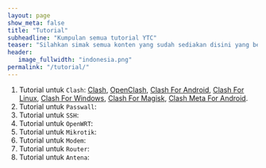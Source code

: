 ```yaml
---
layout: page
show_meta: false
title: "Tutorial"
subheadline: "Kumpulan semua tutorial YTC"
teaser: "Silahkan simak semua konten yang sudah sediakan disini yang berasal dari konten channel youtube saya."
header:
   image_fullwidth: "indonesia.png"
permalink: "/tutorial/"
---
```

1. Tutorial untuk `Clash`: [Clash][c], [OpenClash][oc], [Clash For Android][cfa], [Clash For Linux][cfl], [Clash For Windows][cfw], [Clash For Magisk][cfm], [Clash Meta For Android][cmfa].
1. Tutorial untuk `Passwall`:
1. Tutorial untuk `SSH`:
1. Tutorial untuk `OpenWRT`:
1. Tutorial untuk `Mikrotik`:
1. Tutorial untuk `Modem`:
1. Tutorial untuk `Router`:
1. Tutorial untuk `Antena`:

[c]: /clash/
[oc]: /clash/openclash/
[cfa]: /clash/clashforandroid/
[cfl]: /clash/clashforlinux/
[cfw]: /clash/clashforwindows/
[cfm]: /clash/clashformagisk/
[cmfa]: /clash/clashmetaforandroid/